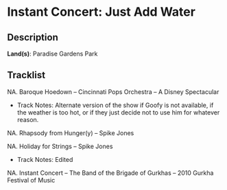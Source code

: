# Instant Concert: Just Add Water

## Description

**Land(s)**: Paradise Gardens Park

## Tracklist

NA\. Baroque Hoedown – Cincinnati Pops Orchestra – A Disney Spectacular

- Track Notes: Alternate version of the show if Goofy is not available, if the weather is too hot, or if they just decide not to use him for whatever reason.

NA\. Rhapsody from Hunger(y) – Spike Jones



NA\. Holiday for Strings – Spike Jones

- Track Notes: Edited

NA\. Instant Concert – The Band of the Brigade of Gurkhas – 2010 Gurkha Festival of Music


